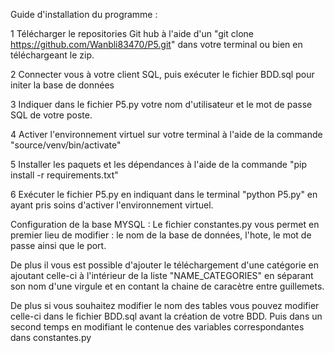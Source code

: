 Guide d'installation du programme :

1 Télécharger le repositories Git hub à l'aide d'un "git clone https://github.com/Wanbli83470/P5.git" dans votre terminal ou bien en téléchargeant le zip.

2 Connecter vous à votre client SQL, puis exécuter le fichier BDD.sql pour initer la base de données

3 Indiquer dans le fichier P5.py votre nom d'utilisateur et le mot de passe SQL de votre poste.

4 Activer l'environnement virtuel sur votre terminal à l'aide de la commande "source/venv/bin/activate"

5 Installer les paquets et les dépendances à l'aide de la commande "pip install -r requirements.txt"

6 Exécuter le fichier P5.py en indiquant dans le terminal "python P5.py" en ayant pris soins d'activer l'environnement virtuel.

Configuration de la base MYSQL :
Le fichier constantes.py vous permet en premier lieu de modifier :
le nom de la base de données, l'hote, le mot de passe ainsi que le port.

De plus il vous est possible d'ajouter le téléchargement d'une catégorie en ajoutant celle-ci à l'intérieur de la liste "NAME_CATEGORIES" en séparant son nom d'une virgule et en contant la chaine de caracètre entre guillemets.

De plus si vous souhaitez modifier le nom des tables vous pouvez modifier celle-ci dans le fichier BDD.sql avant la création de votre BDD. Puis dans un second temps en modifiant le contenue des variables correspondantes dans constantes.py
